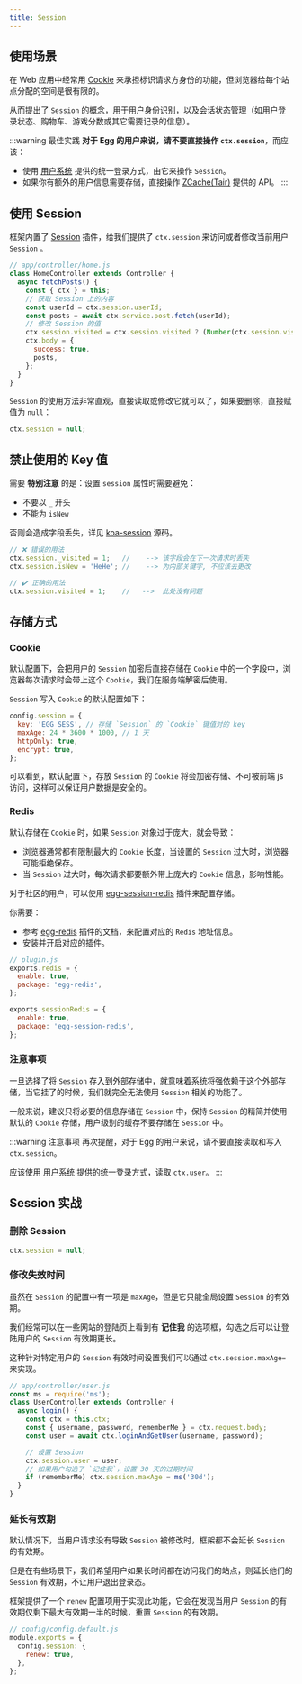 ```yaml
---
title: Session
---
```


## 使用场景

在 Web 应用中经常用 [Cookie](./cookie.md) 来承担标识请求方身份的功能，但浏览器给每个站点分配的空间是很有限的。

从而提出了 `Session` 的概念，用于用户身份识别，以及会话状态管理（如用户登录状态、购物车、游戏分数或其它需要记录的信息）。

:::warning 最佳实践
**对于 Egg 的用户来说，请不要直接操作 `ctx.session`**，而应该：
- 使用 [用户系统](../ecosystem/userservice/README.md) 提供的统一登录方式，由它来操作 `Session`。
- 如果你有额外的用户信息需要存储，直接操作 [ZCache(Tair)](../ecosystem/data/zcache.md) 提供的 API。
:::

## 使用 Session

框架内置了 [Session](https://github.com/eggjs/egg-session) 插件，给我们提供了 `ctx.session` 来访问或者修改当前用户 `Session` 。

```js
// app/controller/home.js
class HomeController extends Controller {
  async fetchPosts() {
    const { ctx } = this;
    // 获取 Session 上的内容
    const userId = ctx.session.userId;
    const posts = await ctx.service.post.fetch(userId);
    // 修改 Session 的值
    ctx.session.visited = ctx.session.visited ? (Number(ctx.session.visited) + 1) : 1;
    ctx.body = {
      success: true,
      posts,
    };
  }
}
```

`Session` 的使用方法非常直观，直接读取或修改它就可以了，如果要删除，直接赋值为 `null`：

```js
ctx.session = null;
```

## 禁止使用的 Key 值

需要 **特别注意** 的是：设置 `session` 属性时需要避免：

* 不要以 `_` 开头
* 不能为 `isNew`

否则会造成字段丢失，详见 [koa-session](https://github.com/koajs/session/blob/master/lib/session.js#L37-L47) 源码。

```js
// ❌ 错误的用法
ctx.session._visited = 1;   //    --> 该字段会在下一次请求时丢失
ctx.session.isNew = 'HeHe'; //    --> 为内部关键字, 不应该去更改

// ✔️ 正确的用法
ctx.session.visited = 1;    //   -->  此处没有问题
```

## 存储方式

### Cookie

默认配置下，会把用户的 `Session` 加密后直接存储在 `Cookie` 中的一个字段中，浏览器每次请求时会带上这个 `Cookie`，我们在服务端解密后使用。

`Session` 写入 `Cookie` 的默认配置如下：

```js
config.session = {
  key: 'EGG_SESS', // 存储 `Session` 的 `Cookie` 键值对的 key
  maxAge: 24 * 3600 * 1000, // 1 天
  httpOnly: true,
  encrypt: true,
};
```

可以看到，默认配置下，存放 `Session` 的 `Cookie` 将会加密存储、不可被前端 js 访问，这样可以保证用户数据是安全的。

### Redis

默认存储在 `Cookie` 时，如果 `Session` 对象过于庞大，就会导致：

- 浏览器通常都有限制最大的 `Cookie` 长度，当设置的 `Session` 过大时，浏览器可能拒绝保存。
- 当 `Session` 过大时，每次请求都要额外带上庞大的 `Cookie` 信息，影响性能。

对于社区的用户，可以使用 [egg-session-redis](https://github.com/eggjs/egg-session-redis) 插件来配置存储。

你需要：

- 参考 [egg-redis](https://github.com/eggjs/egg-redis) 插件的文档，来配置对应的 `Redis` 地址信息。
- 安装并开启对应的插件。

```js
// plugin.js
exports.redis = {
  enable: true,
  package: 'egg-redis',
};

exports.sessionRedis = {
  enable: true,
  package: 'egg-session-redis',
};
```

### 注意事项

一旦选择了将 `Session` 存入到外部存储中，就意味着系统将强依赖于这个外部存储，当它挂了的时候，我们就完全无法使用 `Session` 相关的功能了。

一般来说，建议只将必要的信息存储在 `Session` 中，保持 `Session` 的精简并使用默认的 `Cookie` 存储，用户级别的缓存不要存储在 `Session` 中。

:::warning 注意事项
再次提醒，对于 Egg 的用户来说，请不要直接读取和写入 `ctx.session`。

应该使用 [用户系统](../ecosystem/userservice/README.md) 提供的统一登录方式，读取 `ctx.user`。
:::

## Session 实战

### 删除 Session

```js
ctx.session = null;
```

### 修改失效时间

虽然在 `Session` 的配置中有一项是 `maxAge`，但是它只能全局设置 `Session` 的有效期。

我们经常可以在一些网站的登陆页上看到有 **记住我** 的选项框，勾选之后可以让登陆用户的 `Session` 有效期更长。

这种针对特定用户的 `Session` 有效时间设置我们可以通过 `ctx.session.maxAge=` 来实现。

```js
// app/controller/user.js
const ms = require('ms');
class UserController extends Controller {
  async login() {
    const ctx = this.ctx;
    const { username, password, rememberMe } = ctx.request.body;
    const user = await ctx.loginAndGetUser(username, password);

    // 设置 Session
    ctx.session.user = user;
    // 如果用户勾选了 `记住我`，设置 30 天的过期时间
    if (rememberMe) ctx.session.maxAge = ms('30d');
  }
}
```

### 延长有效期

默认情况下，当用户请求没有导致 `Session` 被修改时，框架都不会延长 `Session` 的有效期。

但是在有些场景下，我们希望用户如果长时间都在访问我们的站点，则延长他们的 `Session` 有效期，不让用户退出登录态。

框架提供了一个 `renew` 配置项用于实现此功能，它会在发现当用户 `Session` 的有效期仅剩下最大有效期一半的时候，重置 `Session` 的有效期。

```js
// config/config.default.js
module.exports = {
  config.session: {
    renew: true,
  },
};
```
